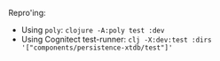 Repro'ing:

* Using `poly`: `clojure -A:poly test :dev`
* Using Cognitect test-runner: `clj -X:dev:test :dirs '["components/persistence-xtdb/test"]'`
